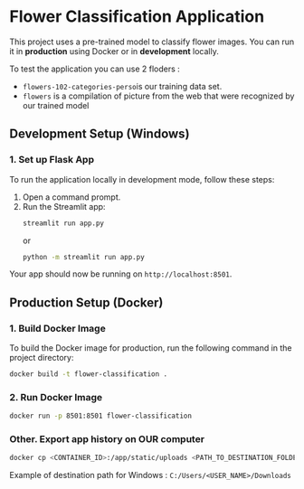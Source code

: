 # Flower Classification Application

This project uses a pre-trained model to classify flower images. You can run it in **production** using Docker or in **development** locally.

To test the application you can use 2 floders :
- `flowers-102-categories-perso`is our training data set.
- `flowers` is a compilation of picture from the web that were recognized by our trained model

## Development Setup (Windows)

### 1. **Set up Flask App**  
To run the application locally in development mode, follow these steps:

1. Open a command prompt.
2. Run the Streamlit app:
    ```bash
    streamlit run app.py
    ```
    or
    ```bash
    python -m streamlit run app.py
    ```

Your app should now be running on `http://localhost:8501`.

## Production Setup (Docker)

### 1. **Build Docker Image**

To build the Docker image for production, run the following command in the project directory:

```bash
docker build -t flower-classification .
```

### 2. **Run Docker Image**

```bash
docker run -p 8501:8501 flower-classification
```

### Other. **Export app history on OUR computer**

```bash
docker cp <CONTAINER_ID>:/app/static/uploads <PATH_TO_DESTINATION_FOLDER>
```
Example of destination path for Windows : `C:/Users/<USER_NAME>/Downloads`
